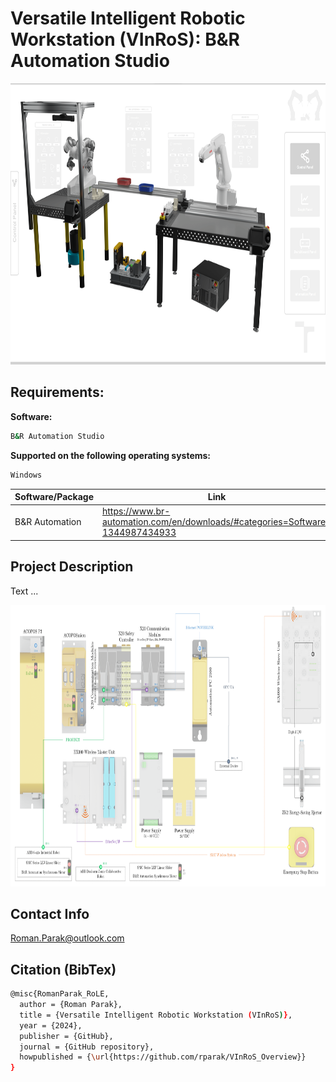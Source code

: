 # Versatile Intelligent Robotic Workstation (VInRoS): B&R Automation Studio

<p align="center">
<img src="https://github.com/rparak/VInRoS_BaR_AS/blob/main/images/VInRoS_MappView.png" width="800" height="450">
</p>

## Requirements:

**Software:**
```bash
B&R Automation Studio
```

**Supported on the following operating systems:**
```bash
Windows
```

| Software/Package      | Link                                                                                  |
| --------------------- | ------------------------------------------------------------------------------------- |
| B&R Automation        | https://www.br-automation.com/en/downloads/#categories=Software-1344987434933         |

## Project Description

Text ...

<p align="center">
<img src="https://github.com/rparak/VInRoS_BaR_AS/blob/main/images/VInRoS_System_Integration.png" width="800" height="450">
</p>

## Contact Info
Roman.Parak@outlook.com

## Citation (BibTex)
```bash
@misc{RomanParak_RoLE,
  author = {Roman Parak},
  title = {Versatile Intelligent Robotic Workstation (VInRoS)},
  year = {2024},
  publisher = {GitHub},
  journal = {GitHub repository},
  howpublished = {\url{https://github.com/rparak/VInRoS_Overview}}
}
